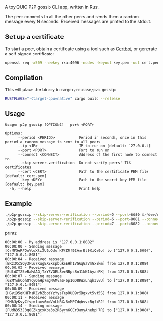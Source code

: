 A toy QUIC P2P gossip CLI app, written in Rust.

The peer connects to all the other peers and sends them a random message
every N seconds. Received messages are printed to the stdout.

## Set up a certificate

To start a peer, obtain a certificate using a tool such as
[Certbot](https://certbot.eff.org/), or generate a self-signed certificate:

```sh
openssl req -x509 -newkey rsa:4096 -nodes -keyout key.pem -out cert.pem -days 365 -subj '/CN=localhost'
```

## Compilation

This will place the binary in `target/release/p2p-gossip`:

```sh
RUSTFLAGS="-Ctarget-cpu=native" cargo build --release
```

## Usage

```
Usage: p2p-gossip [OPTIONS] --port <PORT>

Options:
      --period <PERIOD>           Period in seconds, once in this period a random message is sent to all peers
      --ip <IP>                   IP to run on [default: 127.0.0.1]
      --port <PORT>               Port to run on
      --connect <CONNECT>         Address of the first node to connect to
      --skip-server-verification  Do not verify peers' TLS certificates
      --cert <CERT>               Path to the certificate PEM file [default: cert.pem]
      --key <KEY>                 Path to the secret key PEM file [default: key.pem]
  -h, --help                      Print help
```

## Example

```sh
./p2p-gossip --skip-server-verification --period=5 --port=8080 &>/dev/null & sleep 0.1
./p2p-gossip --skip-server-verification --period=6 --port=8081 --connect="127.0.0.1:8080" &>/dev/null & sleep 0.1
./p2p-gossip --skip-server-verification --period=7 --port=8082 --connect="127.0.0.1:8080"
```

prints:

```
00:00:00 - My address is "127.0.0.1:8082"
00:00:00 - Sending message [6rMPGeRF5uVUuXtz5UBb6dorKFCZRfB2AarBt9KiQa8o] to ["127.0.0.1:8080", "127.0.0.1:8081"]
00:00:04 - Received message [BRz3XcSQy3FLu7KugEXEkspbuknEHh1VG6qGaVmGxEkm] from 127.0.0.1:8080
00:00:05 - Received message [EdtdZTZ5eBaMAAGjTxYSVGEL8eoNBpsBn11kK1AyasFK] from 127.0.0.1:8081
00:00:07 - Sending message [GZMYwhCohQYCyQaHp7mgNAMvaS46p1GD8KWxLnqh3vvU] to ["127.0.0.1:8080", "127.0.0.1:8081"]
00:00:09 - Received message [HGyi95gKHFhzRZvbZbotYzYysFqpRUD9r5Bgxvt5vt5S] from 127.0.0.1:8080
00:00:11 - Received message [9Mk3yKvyCfvpmfaxv6mNVmLbRXz8mMPZdqbvvcRqfxFJ] from 127.0.0.1:8081
00:00:14 - Sending message [FUdN353J3q8EZkgcxKba3s2R6yyn6CEr3amyAnebpH7R] to ["127.0.0.1:8080", "127.0.0.1:8081"]
```
